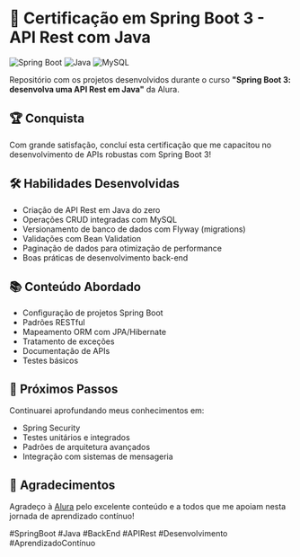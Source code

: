 # 🚀 Certificação em Spring Boot 3 - API Rest com Java

![Spring Boot](https://img.shields.io/badge/Spring%20Boot-3.x-brightgreen) ![Java](https://img.shields.io/badge/Java-17-blue) ![MySQL](https://img.shields.io/badge/MySQL-8.0-lightblue)

Repositório com os projetos desenvolvidos durante o curso **"Spring Boot 3: desenvolva uma API Rest em Java"** da Alura.

## 🏆 Conquista
Com grande satisfação, concluí esta certificação que me capacitou no desenvolvimento de APIs robustas com Spring Boot 3!

## 🛠 Habilidades Desenvolvidas
- Criação de API Rest em Java do zero
- Operações CRUD integradas com MySQL
- Versionamento de banco de dados com Flyway (migrations)
- Validações com Bean Validation
- Paginação de dados para otimização de performance
- Boas práticas de desenvolvimento back-end

## 📚 Conteúdo Abordado
- Configuração de projetos Spring Boot
- Padrões RESTful
- Mapeamento ORM com JPA/Hibernate
- Tratamento de exceções
- Documentação de APIs
- Testes básicos

## 🌟 Próximos Passos
Continuarei aprofundando meus conhecimentos em:
- Spring Security
- Testes unitários e integrados
- Padrões de arquitetura avançados
- Integração com sistemas de mensageria

## 🙏 Agradecimentos
Agradeço à [Alura](https://www.alura.com.br) pelo excelente conteúdo e a todos que me apoiam nesta jornada de aprendizado contínuo!

#SpringBoot #Java #BackEnd #APIRest #Desenvolvimento #AprendizadoContínuo
